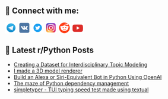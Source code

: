 ## 🔎 Connect with me:
[<img src="https://github.com/bullbesh/bullbesh/blob/main/images/Telegram.png" width="32" height="32" />](https://t.me/bullbesh)
[<img src="https://github.com/bullbesh/bullbesh/blob/main/images/VK.png" width="32" height="32" />](https://vk.com/bullbesh)
[<img src="https://github.com/bullbesh/bullbesh/blob/main/images/Twitter.png" width="32" height="32" />](https://twitter.com/bullbesh1)
[<img src="https://github.com/bullbesh/bullbesh/blob/main/images/Instagram.png" width="32" height="32" />](https://www.instagram.com/bullbesh)
[<img src="https://github.com/bullbesh/bullbesh/blob/main/images/Reddit.png" width="32" height="32" />](https://www.reddit.com/user/bullbesh)
[<img src="https://github.com/bullbesh/bullbesh/blob/main/images/YouTube.png" width="32" height="32" />](https://www.youtube.com/channel/UCtfjRs6uzgq5mfm8S06WTcg)

## 📕 Latest r/Python Posts
<!-- BLOG-POST-LIST:START -->
- [Creating a Dataset for Interdisciplinary Topic Modeling](https://www.reddit.com/r/Python/comments/xbv9fj/creating_a_dataset_for_interdisciplinary_topic/)
- [I made a 3D model renderer](https://www.reddit.com/r/Python/comments/xbovvg/i_made_a_3d_model_renderer/)
- [Build an Alexa or Siri-Equivalent Bot in Python Using OpenAI](https://www.reddit.com/r/Python/comments/xbo78l/build_an_alexa_or_siriequivalent_bot_in_python/)
- [The maze of Python dependency management](https://www.reddit.com/r/Python/comments/xbo3qd/the_maze_of_python_dependency_management/)
- [simpletyper - TUI typing speed test made using textual](https://www.reddit.com/r/Python/comments/xbn91o/simpletyper_tui_typing_speed_test_made_using/)
<!-- BLOG-POST-LIST:END -->
